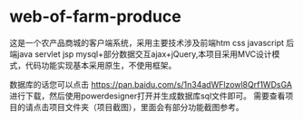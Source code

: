# web-of-farm-produce
这是一个农产品商城的客户端系统，采用主要技术涉及前端htm css javascript 后端java servlet jsp  mysql+部分数据交互ajax+jQuery,本项目采用MVC设计模式，代码功能实现基本采用原生，不使用框架。

数据库的话您可以点击 https://pan.baidu.com/s/1n34adWFlzowl8Qrf1WDsGA 进行下载，然后使用powerdesigner打开并生成数据库sql文件即可。
需要查看项目的请点击项目文件夹（项目截图），里面会有部分功能截图参考。
